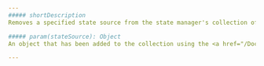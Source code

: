 ```yaml
---
##### shortDescription
Removes a specified state source from the state manager's collection of state sources.

##### param(stateSource): Object
An object that has been added to the collection using the <a href="/Documentation/16_2/ApiReference/SPA_Framework/StateManager/Methods/#addStateSourcestateSource">addStateSource(stateSource)</a> method.

---
```

